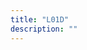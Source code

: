 ```yaml
---
title: "L01D"
description: ""
---
```

  <!-- Element to contain animated typing -->
  <span id="element"></span>

  <!-- Load library from the CDN -->
  <script src="https://unpkg.com/typed.js@2.1.0/dist/typed.umd.js"></script>

  <!-- Setup and start animation! -->
  <script>
    var typed = new Typed('#element', {
      strings: ['Der Mensch kann zwar tun, was er will, aber er kann nicht wollen, was er will', 'A man can do what he wants, but not want what he wants', '- Arthur Schopenhauer'],
        startDelay: 50,
        typeSpeed: 100,
        backSpeed: 50,
        loop: true,
        showCursor: true,
        shuffle: false
  });
  </script>
</body>